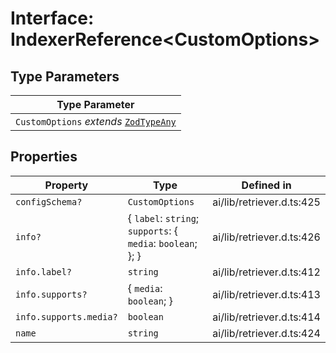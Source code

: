 # Interface: IndexerReference\<CustomOptions\>

## Type Parameters

| Type Parameter |
| ------ |
| `CustomOptions` *extends* [`ZodTypeAny`](../namespaces/z/type-aliases/ZodTypeAny.md) |

## Properties

| Property | Type | Defined in |
| ------ | ------ | ------ |
| `configSchema?` | `CustomOptions` | ai/lib/retriever.d.ts:425 |
| `info?` | \{ `label`: `string`; `supports`: \{ `media`: `boolean`; \}; \} | ai/lib/retriever.d.ts:426 |
| `info.label?` | `string` | ai/lib/retriever.d.ts:412 |
| `info.supports?` | \{ `media`: `boolean`; \} | ai/lib/retriever.d.ts:413 |
| `info.supports.media?` | `boolean` | ai/lib/retriever.d.ts:414 |
| `name` | `string` | ai/lib/retriever.d.ts:424 |
